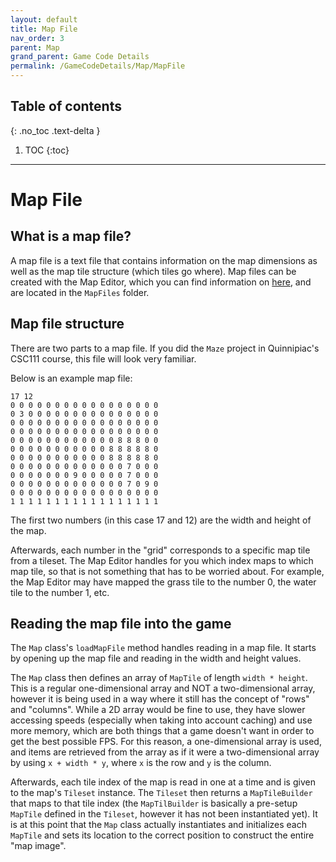 ```yaml
---
layout: default
title: Map File
nav_order: 3
parent: Map
grand_parent: Game Code Details
permalink: /GameCodeDetails/Map/MapFile
---
```


## Table of contents
{: .no_toc .text-delta }

1. TOC
{:toc}

---

# Map File

## What is a map file?

A map file is a text file that contains information on the map dimensions as well as the map tile structure (which tiles go where).
Map files can be created with the Map Editor, which you can find information on [here](../../../MapEditor/map-editor.md), and are located in the `MapFiles` folder.

## Map file structure
There are two parts to a map file. If you did the `Maze` project in Quinnipiac's CSC111 course, this file will look very familiar.

Below is an example map file:

```
17 12
0 0 0 0 0 0 0 0 0 0 0 0 0 0 0 0 0
0 3 0 0 0 0 0 0 0 0 0 0 0 0 0 0 0
0 0 0 0 0 0 0 0 0 0 0 0 0 0 0 0 0
0 0 0 0 0 0 0 0 0 0 0 0 0 0 0 0 0
0 0 0 0 0 0 0 0 0 0 0 0 8 8 8 0 0
0 0 0 0 0 0 0 0 0 0 0 8 8 8 8 8 0
0 0 0 0 0 0 0 0 0 0 0 8 8 8 8 8 0
0 0 0 0 0 0 0 0 0 0 0 0 0 7 0 0 0
0 0 0 0 0 0 0 9 0 0 0 0 0 7 0 0 0
0 0 0 0 0 0 0 0 0 0 0 0 0 7 0 9 0
0 0 0 0 0 0 0 0 0 0 0 0 0 0 0 0 0
1 1 1 1 1 1 1 1 1 1 1 1 1 1 1 1 1
```

The first two numbers (in this case 17 and 12) are the width and height of the map.

Afterwards, each number in the "grid" corresponds to a specific map tile from a tileset. The Map Editor handles for you
which index maps to which map tile, so that is not something that has to be worried about. For example, the Map Editor may have mapped
the grass tile to the number 0, the water tile to the number 1, etc.

## Reading the map file into the game

The `Map` class's `loadMapFile` method handles reading in a map file. It starts by opening up the map file and reading in the
width and height values. 

The `Map` class then defines an array of `MapTile` of length `width * height`. This is a regular one-dimensional array and NOT
a two-dimensional array, however it is being used in a way where it still has the concept of "rows" and "columns". While a 2D array would be fine to use, they have slower accessing speeds (especially when taking into account caching) and use more memory,
which are both things that a game doesn't want in order to get the best possible FPS. 
For this reason, a one-dimensional array is used, and items are retrieved from the array as if it were a two-dimensional array by using `x + width * y`, where
`x` is the row and `y` is the column.

Afterwards, each tile index of the map is read in one at a time and is given to the map's `Tileset` instance. The `Tileset`
then returns a `MapTileBuilder` that maps to that tile index (the `MapTilBuilder` is basically a pre-setup `MapTile` defined in the `Tileset`, however
it has not been instantiated yet). It is at this point that the `Map` class actually instantiates and initializes each `MapTile`
and sets its location to the correct position to construct the entire "map image".